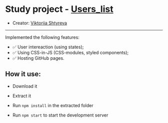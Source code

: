 # Study project - [Users_list](https://victoriiashtyreva.github.io/users_list/)

* Creator: [Viktoriia Shtyreva](https://github.com/VictoriiaShtyreva)
_____
Implemented the following features:
- :white_check_mark: User intereaction (using states);
- :white_check_mark: Using CSS-in-JS (CSS-modules, styled components);
- :white_check_mark: Hosting GitHub pages.

## How it use:

- Download it

- Extract it

- Run `npm install` in the extracted folder

- Run `npm start` to start the development server
